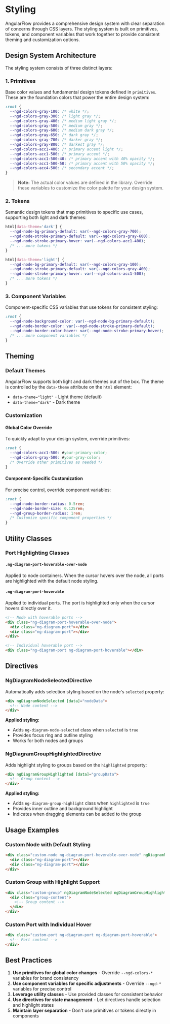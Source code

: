# Styling

AngularFlow provides a comprehensive design system with clear separation of concerns through CSS layers. The styling system is built on primitives, tokens, and component variables that work together to provide consistent theming and customization options.

## Design System Architecture

The styling system consists of three distinct layers:

### 1. Primitives

Base color values and fundamental design tokens defined in `primitives`. These are the foundation colors that power the entire design system:

```css
:root {
  --ngd-colors-gray-100: /* white */;
  --ngd-colors-gray-300: /* light gray */;
  --ngd-colors-gray-400: /* medium light gray */;
  --ngd-colors-gray-500: /* medium gray */;
  --ngd-colors-gray-600: /* medium dark gray */;
  --ngd-colors-gray-650: /* dark gray */;
  --ngd-colors-gray-700: /* darker gray */;
  --ngd-colors-gray-800: /* darkest gray */;
  --ngd-colors-acc1-400: /* primary accent light */;
  --ngd-colors-acc1-500: /* primary accent */;
  --ngd-colors-acc1-500-40: /* primary accent with 40% opacity */;
  --ngd-colors-acc1-500-50: /* primary accent with 50% opacity */;
  --ngd-colors-acc4-500: /* secondary accent */;
}
```

> **Note:** The actual color values are defined in the library. Override these variables to customize the color palette for your design system.

### 2. Tokens

Semantic design tokens that map primitives to specific use cases, supporting both light and dark themes:

```css
html[data-theme='dark'] {
  --ngd-node-bg-primary-default: var(--ngd-colors-gray-700);
  --ngd-node-stroke-primary-default: var(--ngd-colors-gray-600);
  --ngd-node-stroke-primary-hover: var(--ngd-colors-acc1-400);
  /* ... more tokens */
}

html[data-theme='light'] {
  --ngd-node-bg-primary-default: var(--ngd-colors-gray-100);
  --ngd-node-stroke-primary-default: var(--ngd-colors-gray-400);
  --ngd-node-stroke-primary-hover: var(--ngd-colors-acc1-500);
  /* ... more tokens */
}
```

### 3. Component Variables

Component-specific CSS variables that use tokens for consistent styling:

```css
:root {
  --ngd-node-background-color: var(--ngd-node-bg-primary-default);
  --ngd-node-border-color: var(--ngd-node-stroke-primary-default);
  --ngd-node-border-color-hover: var(--ngd-node-stroke-primary-hover);
  /* ... more component variables */
}
```

## Theming

### Default Themes

AngularFlow supports both light and dark themes out of the box. The theme is controlled by the `data-theme` attribute on the `html` element:

- `data-theme="light"` - Light theme (default)
- `data-theme="dark"` - Dark theme

### Customization

#### Global Color Override

To quickly adapt to your design system, override primitives:

```css
:root {
  --ngd-colors-acc1-500: #your-primary-color;
  --ngd-colors-gray-500: #your-gray-color;
  /* Override other primitives as needed */
}
```

#### Component-Specific Customization

For precise control, override component variables:

```css
:root {
  --ngd-node-border-radius: 0.5rem;
  --ngd-node-border-size: 0.125rem;
  --ngd-group-border-radius: 1rem;
  /* Customize specific component properties */
}
```

## Utility Classes

### Port Highlighting Classes

#### `.ng-diagram-port-hoverable-over-node`

Applied to node containers. When the cursor hovers over the node, all ports are highlighted with the default node styling.

#### `.ng-diagram-port-hoverable`

Applied to individual ports. The port is highlighted only when the cursor hovers directly over it.

```html
<!-- Node with hoverable ports -->
<div class="ng-diagram-port-hoverable-over-node">
  <div class="ng-diagram-port"></div>
  <div class="ng-diagram-port"></div>
</div>

<!-- Individual hoverable port -->
<div class="ng-diagram-port ng-diagram-port-hoverable"></div>
```

## Directives

### NgDiagramNodeSelectedDirective

Automatically adds selection styling based on the node's `selected` property:

```html
<div ngDiagramNodeSelected [data]="nodeData">
  <!-- Node content -->
</div>
```

**Applied styling:**

- Adds `ng-diagram-node-selected` class when `selected` is `true`
- Provides focus ring and outline styling
- Works for both nodes and groups

### NgDiagramGroupHighlightedDirective

Adds highlight styling to groups based on the `highlighted` property:

```html
<div ngDiagramGroupHighlighted [data]="groupData">
  <!-- Group content -->
</div>
```

**Applied styling:**

- Adds `ng-diagram-group-highlight` class when `highlighted` is `true`
- Provides inner outline and background highlight
- Indicates when dragging elements can be added to the group

## Usage Examples

### Custom Node with Default Styling

```html
<div class="custom-node ng-diagram-port-hoverable-over-node" ngDiagramNodeSelected [data]="nodeData">
  <div class="ng-diagram-port"></div>
  <div class="ng-diagram-port"></div>
</div>
```

### Custom Group with Highlight Support

```html
<div class="custom-group" ngDiagramNodeSelected ngDiagramGroupHighlighted [data]="groupData">
  <div class="group-content">
    <!-- Group content -->
  </div>
</div>
```

### Custom Port with Individual Hover

```html
<div class="custom-port ng-diagram-port ng-diagram-port-hoverable">
  <!-- Port content -->
</div>
```

## Best Practices

1. **Use primitives for global color changes** - Override `--ngd-colors-*` variables for brand consistency
2. **Use component variables for specific adjustments** - Override `--ngd-*` variables for precise control
3. **Leverage utility classes** - Use provided classes for consistent behavior
4. **Use directives for state management** - Let directives handle selection and highlight states
5. **Maintain layer separation** - Don't use primitives or tokens directly in components
